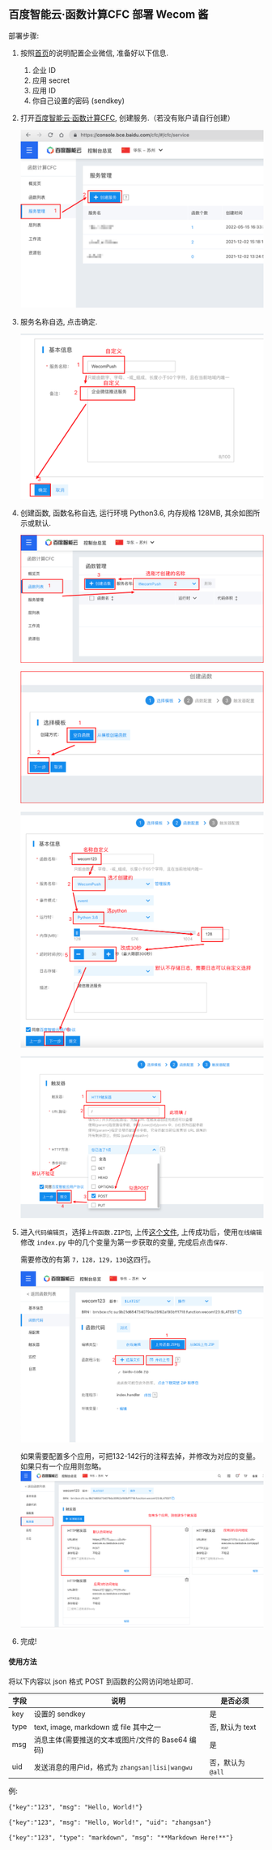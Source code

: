 ## 百度智能云·函数计算CFC 部署 Wecom 酱

部署步骤:

1. 按照[首页](https://github.com/easychen/wecomchan)的说明配置企业微信, 准备好以下信息.
   1. 企业 ID
   2. 应用 secret
   3. 应用 ID
   4. 你自己设置的密码 (sendkey)

2. 打开[百度智能云·函数计算CFC](https://console.bce.baidu.com/cfc/), 创建服务.（若没有账户请自行创建）

   ![image-20220517004653408](pic/image-20220517004653408.png)

3. 服务名称自选, 点击确定.

   ![image-20220517004717978](pic/image-20220517004717978.png)

4. 创建函数, 函数名称自选, 运行环境 Python3.6, 内存规格 128MB, 其余如图所示或默认.

   ![image-20220517004919062](pic/image-20220517004919062.png)

   ![image-20220517005019692](pic/image-20220517005019692.png)

   ![image-20220517005727886](pic/image-20220517005727886.png)

   ![image-20220517010037726](pic/image-20220517010037726.png)

5. 进入`代码编辑页`，选择`上传函数.ZIP包`, 上传[这个文件](baidu-code.zip), 上传成功后，使用`在线编辑`修改 `index.py` 中的几个变量为第一步获取的变量, 完成后点击`保存`.

   需要修改的有第 `7，128，129，130`这四行。

   ![image-20220517011904665](pic/image-20220517011904665.png)
   
   如果需要配置多个应用，可把132-142行的注释去掉，并修改为对应的变量。如果只有一个应用则忽略。
   ![image-20220517013849304](pic/image-20220517013849304.png)

6. 完成!

#### 使用方法

将以下内容以 json 格式 POST 到函数的公网访问地址即可.

| 字段 | 说明                                              | 是否必须        |
| ---- | ------------------------------------------------- | --------------- |
| key  | 设置的 sendkey                                    | 是              |
| type | text, image, markdown 或 file 其中之一            | 否, 默认为 text |
| msg  | 消息主体(需要推送的文本或图片/文件的 Base64 编码) | 是              |
| uid  | 发送消息的用户id，格式为 `zhangsan\|lisi\|wangwu` | 否，默认为 `@all` |

例:

```
{"key":"123", "msg": "Hello, World!"}

```

```
{"key":"123", "msg": "Hello, World!", "uid": "zhangsan"}
```

```
{"key":"123", "type": "markdown", "msg": "**Markdown Here!**"}
```

